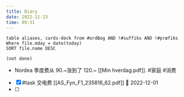 ```yaml
---
title: Diary
date: 2022-11-23
time: 09:31
---
```


```dataview
table aliases, cards-deck from #ordBog AND !#suffiks AND !#præfiks Where file.mday = date(today)
SORT file.name DESC
```

```tasks
(not done)
```

- Nordea 季度费从 90.~涨到了 120.~ [[Min hverdag.pdf]]. #家庭 #消费
- [x] #task 交电费 [[AS_Fyn_F1_235816_62.pdf]] 📅 2022-12-01
- [ ] 